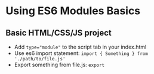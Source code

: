 # Using ES6 Modules Basics

## Basic HTML/CSS/JS project
- Add `type="module"` to the script tab in your index.html
- Use es6 import statement: `import { Something } from './path/to/file.js'`
- Export something from file.js: `export`